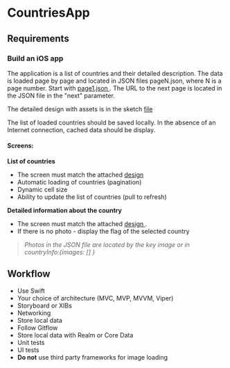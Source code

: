 #  CountriesApp

## Requirements ##


### Build an iOS app ###
The application is a list of countries and their detailed description.
The data is loaded page by page and located in JSON files pageN.json, where N is a page number.
Start with
[ page1.json ]( https://rawgit.com/NikitaAsabin/799e4502c9fc3e0ea7af439b2dfd88fa/raw/7f5c6c66358501f72fada21e04d75f64474a7888/page1.json ) . The URL to the next page is located in the JSON file in the "next" parameter. 

The detailed design with assets is in the sketch [file](https://drive.google.com/file/d/1DwzFVFKsgTbrduPskJuDuWkQ_kggk9jO/view?usp=sharing)

The list of loaded countries should be saved locally. In the absence of an Internet connection, cached data should be display.

#### Screens: ####

**List of countries**

 * The screen must match the attached [ design ]( https://invis.io/BKDKMH76Q#/254298088_Countries_List )
 * Automatic loading of countries (pagination)
 * Dynamic cell size
 * Ability to update the list of countries (pull to refresh)
 
**Detailed information about the country**

 * The screen must match the attached [ design ]( https://invis.io/BKDKMH76Q#/254298087_Country_Page ). 
 * If there is no photo - display the flag of the selected country

> *Photos in the JSON file are located by the key image or in countryInfo:{images: [] }*


## Workflow ##

* Use Swift
* Your choice of architecture (MVC, MVP, MVVM, Viper)
* Storyboard or XIBs
* Networking
* Store local data
* Follow Gitflow
* Store local data with Realm or Core Data
* Unit tests
* UI tests
* **Do not** use third party frameworks for image loading
